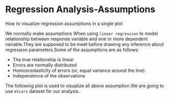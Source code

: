 # Regression Analysis-Assumptions
How to visualize regression assumptions in a single plot

We normally make assumptions When using `linear regression` to model relationship between response variable and one or more dependent variable.They are supposed to be meet before drawing any inference about regression parameters.Some of the assumptions are as follows:

* The true relationship is linear
* Errors are normally distributed
* Homoscedasticity of errors (or, equal variance around the line).
* Independence of the observations

The following plot is used to visualize all above assumption.We are going to use `mtcars` dataset for our analysis.
